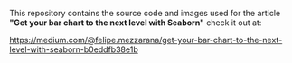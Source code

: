 This repository contains the source code and images used for the article **"Get your bar chart to the next level with Seaborn"** check it out at:

https://medium.com/@felipe.mezzarana/get-your-bar-chart-to-the-next-level-with-seaborn-b0eddfb38e1b
 

